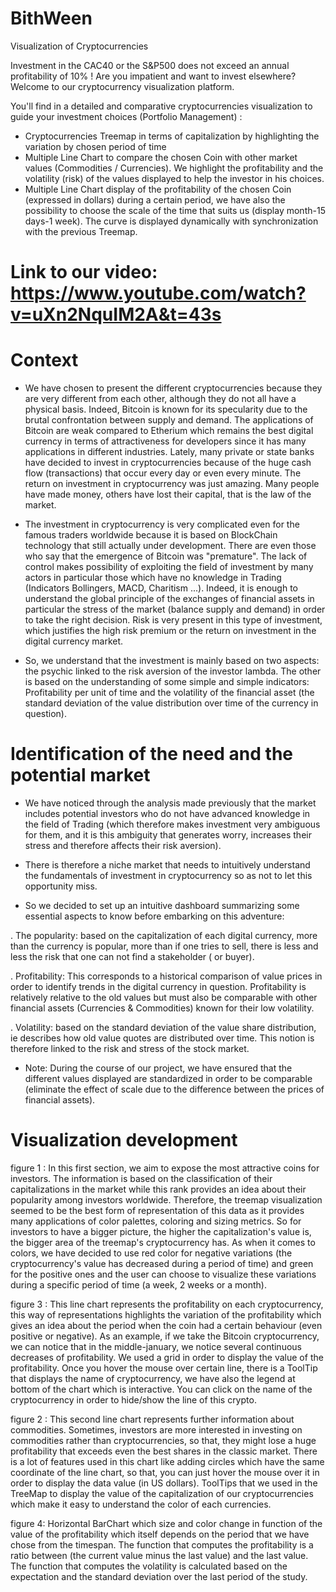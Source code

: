 # BithWeen
Visualization of Cryptocurrencies

Investment in the CAC40 or the S&P500 does not exceed an annual profitability of 10% ! Are you impatient and want to invest elsewhere?
Welcome to our cryptocurrency visualization platform.

You'll find in a detailed and comparative cryptocurrencies visualization to guide your investment choices (Portfolio Management) :

- Cryptocurrencies Treemap in terms of capitalization by highlighting the variation by chosen period of time
- Multiple Line Chart to compare the chosen Coin with other market values (Commodities / Currencies). We highlight the profitability and the volatility (risk) of the values displayed to help the investor in his choices.
- Multiple Line Chart display of the profitability of the chosen Coin (expressed in dollars) during a certain period, we have also the possibility to choose the scale of the time that suits us (display month-15 days-1 week). The curve is displayed dynamically with synchronization with the previous Treemap.

# Link to our video: https://www.youtube.com/watch?v=uXn2NquIM2A&t=43s

# Context
- We have chosen to present the different cryptocurrencies because they are very different from each other, although they do not all have a physical basis. Indeed, Bitcoin is known for its specularity due to the brutal confrontation between supply and demand. The applications of Bitcoin are weak compared to Etherium which remains the best digital currency in terms of attractiveness for developers since it has many applications in different industries.
Lately, many private or state banks have decided to invest in cryptocurrencies because of the huge cash flow (transactions) that occur every day or even every minute. The return on investment in cryptocurrency was just amazing. Many people have made money, others have lost their capital, that is the law of the market.
- The investment in cryptocurrency is very complicated even for the famous traders worldwide because it is based on BlockChain technology that still actually under development. There are even those who say that the emergence of Bitcoin was "premature".
The lack of control makes possibility of exploiting the field of investment by many actors in particular those which have no knowledge in Trading (Indicators Bollingers, MACD, Charitism ...).
Indeed, it is enough to understand the global principle of the exchanges of financial assets in particular the stress of the market (balance supply and demand) in order to take the right decision. Risk is very present in this type of investment, which justifies the high risk premium or the return on investment in the digital currency market.

- So, we understand that the investment is mainly based on two aspects: the psychic linked to the risk aversion of the investor lambda. The other is based on the understanding of some simple and simple indicators: Profitability per unit of time and the volatility of the financial asset (the standard deviation of the value distribution over time of the currency in question).

 # Identification of the need and the potential market
- We  have noticed through the analysis made previously that the market includes potential investors who do not have advanced knowledge in the field of Trading (which therefore makes investment very ambiguous for them, and it is this ambiguity that generates worry, increases their stress and therefore affects their risk aversion).
 
- There is therefore a niche market that needs to intuitively understand the fundamentals of investment in cryptocurrency so as not to let this opportunity miss.

- So we decided to set up an intuitive dashboard summarizing some essential aspects to know before embarking on this adventure:

. The popularity: based on the capitalization of each digital currency, more than the currency is popular, more than if one tries to sell, there is less and less the risk that one can not find a stakeholder ( or buyer).

. Profitability: This corresponds to a historical comparison of value prices in order to identify trends in the digital currency in question. Profitability is relatively relative to the old values ​​but must also be comparable with other financial assets (Currencies & Commodities) known for their low volatility.

. Volatility: based on the standard deviation of the value share distribution, ie describes how old value quotes are distributed over time. This notion is therefore linked to the risk and stress of the stock market.

- Note: During the course of our project, we have ensured that the different values ​​displayed are standardized in order to be comparable (eliminate the effect of scale due to the difference between the prices of financial assets).

# Visualization development
figure 1 :
 In this first section, we aim to expose the most attractive coins for investors. The information is based on the classification of their capitalizations in the market while this rank provides an idea about their popularity among investors worldwide.
Therefore, the treemap visualization seemed to be the best form of representation of this data as it provides many applications of color palettes, coloring and sizing metrics. So for investors to have a bigger picture, the higher the capitalization's value is, the bigger area of the treemap's cryptocurrency has. As when it comes to colors, we have decided to use red color for negative variations (the cryptocurrency's value has decreased during a period of time) and green for the positive ones and the user can choose to visualize these variations during a specific period of time (a week, 2 weeks or a month). 

figure 3 :
 This line chart represents the profitability on each cryptocurrency, this way of representations highlights the variation of the profitability which gives an idea about the period when the coin had a certain behaviour (even positive or negative). As an example, if we take the Bitcoin cryptocurrency, we can notice that in the middle-january, we notice several continuous decreases of profitability. We used a grid in order to display the value of the profitability. Once you hover the mouse over certain line, there is a ToolTip that displays the name of cryptocurrency, we have also the legend at bottom of the chart which is interactive. You can click on the name of the cryptocurrency in order to hide/show the line of this crypto.
 
figure 2 :
This second line chart represents further information about commodities. Sometimes, investors are more interested in investing on commodities rather than cryptocurrencies, so that, they might lose a huge profitability that exceeds even the best shares in the classic market. There is a lot of features used in this chart like adding circles which have the same coordinate of the line chart, so that, you can just hover the mouse over it in order to display the data value (in US dollars). ToolTips that we used in the TreeMap to display the value of the capitalization of our cryptocurrencies which make it easy to understand the color of each currencies. 
 
figure 4:
Horizontal BarChart which size and color change in function of the value of the profitability which itself depends on the period that we have chose from the timespan. 
The function that computes the profitability is a ratio between (the current value minus the last value) and the last value.
The function that computes the volatility is calculated based on the expectation and the standard deviation over the last period of the study.

